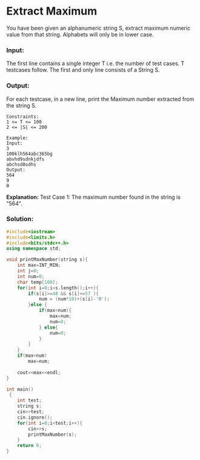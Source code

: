 #  Extract Maximum 

You have been given an alphanumeric string S, extract maximum numeric value from that string. Alphabets will only be in lower case.

### Input:
The first line contains a single integer T i.e. the number of test cases. T testcases follow. The first and only line consists of a String S.

### Output: 
For each testcase, in a new line, print the Maximum number extracted from the string S.
```
Constraints:
1 <= T <= 100
2 <= |S| <= 200

Example:
Input:
3
100klh564abc365bg
abvhd9sdnkjdfs
abchsd0sdhs
Output:
564
9
0
```
<b>Explanation:</b>
Test Case 1: The maximum number found in the string is "564". 
### Solution:
```c++
#include<iostream>
#include<limits.h>
#include<bits/stdc++.h> 
using namespace std;

void printMaxNumber(string s){
    int max=INT_MIN;
    int j=0;
    int num=0;
    char temp[100];
    for(int i=0;i<s.length();i++){
        if(s[i]>=48 && s[i]<=57 ){
            num = (num*10)+(s[i]-'0');
        }else {
            if(max<num){
                max=num;
                num=0;
            } else{
                num=0;
            }
        }
    }
    if(max<num)
        max=num;
  
    cout<<max<<endl;
}

int main()
 {
	int test;
	string s;
	cin>>test;
	cin.ignore();
	for(int i=0;i<test;i++){
	    cin>>s;
	    printMaxNumber(s);
	}
	return 0;
}
```
